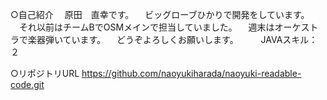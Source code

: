 ○自己紹介
　原田　直幸です。
　ビッグローブひかりで開発をしています。
　それ以前はチームBでOSMメインで担当していました。
　週末はオーケストラで楽器弾いています。
　どうぞよろしくお願いします。
　
　JAVAスキル：２

○リポジトリURL
 https://github.com/naoyukiharada/naoyuki-readable-code.git
